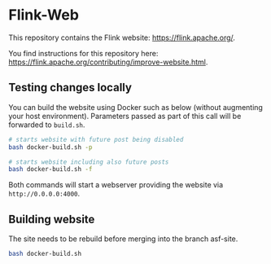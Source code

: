 # Flink-Web

This repository contains the Flink website: https://flink.apache.org/.

You find instructions for this repository here: https://flink.apache.org/contributing/improve-website.html.

## Testing changes locally

You can build the website using Docker such as below (without augmenting your host environment). Parameters passed as 
part of this call will be forwarded to `build.sh`.
```bash
# starts website with future post being disabled
bash docker-build.sh -p

# starts website including also future posts
bash docker-build.sh -f
```

Both commands will start a webserver providing the website via `http://0.0.0.0:4000`.

## Building website

The site needs to be rebuild before merging into the branch asf-site.
```bash
bash docker-build.sh
```
